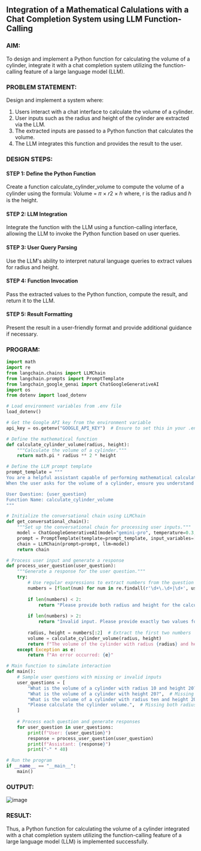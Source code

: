## Integration of a Mathematical Calulations with a Chat Completion System using LLM Function-Calling

### AIM:
To design and implement a Python function for calculating the volume of a cylinder, integrate it with a chat completion system utilizing the function-calling feature of a large language model (LLM).

### PROBLEM STATEMENT:

Design and implement a system where:

1. Users interact with a chat interface to calculate the volume of a cylinder.
2. User inputs such as the radius and height of the cylinder are extracted via the LLM.
3. The extracted inputs are passed to a Python function that calculates the volume.
4. The LLM integrates this function and provides the result to the user.

### DESIGN STEPS:

#### STEP 1: Define the Python Function
Create a function calculate_cylinder_volume to compute the volume of a cylinder using the formula:
Volume = 𝜋 × 𝑟2 × ℎ
where, r is the radius and ℎ is the height.

#### STEP 2: LLM Integration
Integrate the function with the LLM using a function-calling interface, allowing the LLM to invoke the Python function based on user queries.

#### STEP 3: User Query Parsing
Use the LLM's ability to interpret natural language queries to extract values for radius and height.

#### STEP 4: Function Invocation
Pass the extracted values to the Python function, compute the result, and return it to the LLM.

#### STEP 5: Result Formatting
Present the result in a user-friendly format and provide additional guidance if necessary.

### PROGRAM:

```python
import math
import re
from langchain.chains import LLMChain
from langchain.prompts import PromptTemplate
from langchain_google_genai import ChatGoogleGenerativeAI
import os
from dotenv import load_dotenv

# Load environment variables from .env file
load_dotenv()

# Get the Google API key from the environment variable
api_key = os.getenv("GOOGLE_API_KEY")  # Ensure to set this in your .env file

# Define the mathematical function
def calculate_cylinder_volume(radius, height):
    """Calculate the volume of a cylinder."""
    return math.pi * radius ** 2 * height

# Define the LLM prompt template
prompt_template = """
You are a helpful assistant capable of performing mathematical calculations. 
When the user asks for the volume of a cylinder, ensure you understand the input values (radius and height) and use the function `calculate_cylinder_volume` to compute the result.

User Question: {user_question}
Function Name: calculate_cylinder_volume
"""

# Initialize the conversational chain using LLMChain
def get_conversational_chain():
    """Set up the conversational chain for processing user inputs."""
    model = ChatGoogleGenerativeAI(model="gemini-pro", temperature=0.3, google_api_key=api_key)
    prompt = PromptTemplate(template=prompt_template, input_variables=["user_question"])
    chain = LLMChain(prompt=prompt, llm=model)
    return chain

# Process user input and generate a response
def process_user_question(user_question):
    """Generate a response for the user question."""
    try:
        # Use regular expressions to extract numbers from the question
        numbers = [float(num) for num in re.findall(r'\d+\.\d+|\d+', user_question)]
        
        if len(numbers) < 2:
            return "Please provide both radius and height for the calculation."
        
        if len(numbers) > 2:
            return "Invalid input. Please provide exactly two values for radius and height."
        
        radius, height = numbers[:2]  # Extract the first two numbers
        volume = calculate_cylinder_volume(radius, height)
        return f"The volume of the cylinder with radius {radius} and height {height} is {volume:.2f}."
    except Exception as e:
        return f"An error occurred: {e}"

# Main function to simulate interaction
def main():
    # Sample user questions with missing or invalid inputs
    user_questions = [
        "What is the volume of a cylinder with radius 10 and height 20?",  # Valid input
        "What is the volume of a cylinder with height 20?",  # Missing radius
        "What is the volume of a cylinder with radius ten and height 20?",  # Invalid radius format
        "Please calculate the cylinder volume.",  # Missing both radius and height
    ]
    
    # Process each question and generate responses
    for user_question in user_questions:
        print(f"User: {user_question}")
        response = process_user_question(user_question)
        print(f"Assistant: {response}")
        print("-" * 40)

# Run the program
if __name__ == "__main__":
    main()


```

### OUTPUT:

![image](https://github.com/user-attachments/assets/32b987bf-4bcb-445e-9c82-bae9b364ea8f)


### RESULT:

Thus, a Python function for calculating the volume of a cylinder integrated with a chat completion system utilizing the function-calling feature of a large language model (LLM) is implemented successfully.
